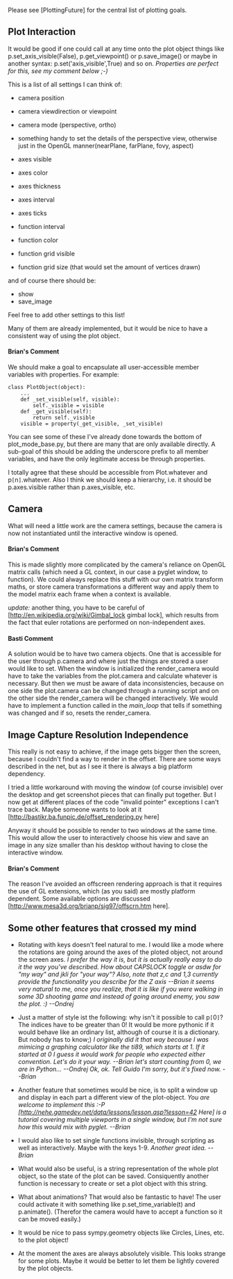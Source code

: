 

Please see [PlottingFuture] for the central list of plotting goals.

## Plot Interaction

It would be good if one could call at any time onto the plot object things like p.set_axis_visible(False), p.get_viewpoint() or p.save_image() or maybe in another syntax:
p.set('axis_visible',True) and so on. *Properties are perfect for this, see my comment below ;-)*

This is a list of all settings I can think of:

  * camera position
  * camera viewdirection or viewpoint
  * camera mode (perspective, ortho)
  * something handy to set the details of the perspective view, otherwise just in the OpenGL manner(nearPlane, farPlane, fovy, aspect)

  * axes visible
  * axes color
  * axes thickness
  * axes interval
  * axes ticks

  * function interval
  * function color
  * function grid visible
  * function grid size (that would set the amount of vertices drawn)

and of course there should be:

  * show
  * save_image

Feel free to add other settings to this list!

Many of them are already implemented, but it would be nice to have a consistent way of using the plot object.

#### Brian's Comment

We should make a goal to encapsulate all user-accessible member variables with properties. For example:
```
class PlotObject(object):
    ...
    def _set_visible(self, visible):
        self._visible = visible
    def _get_visible(self):
        return self._visible
    visible = property(_get_visible, _set_visible)
```
You can see some of these I've already done towards the bottom of plot_mode_base.py, but there are many that are only available directly. A sub-goal of this should be adding the underscore prefix to all member variables, and have the only legitimate access be through properties.

I totally agree that these should be accessible from Plot.whatever and p`[`n`]`.whatever. Also I think we should keep a hierarchy, i.e. it should be p.axes.visible rather than p.axes_visible, etc.

## Camera

What will need a little work are the camera settings, because the camera is now not instantiated until the interactive window is opened.

#### Brian's Comment

This is made slightly more complicated by the camera's reliance on OpenGL matrix calls (which need a GL context, in our case a pyglet window, to function). We could always replace this stuff with our own matrix transform maths, or store camera transformations a different way and apply them to the model matrix each frame when a context is available.

*update:* another thing, you have to be careful of [http://en.wikipedia.org/wiki/Gimbal_lock gimbal lock], which results from the fact that euler rotations are performed on non-independent axes.

#### Basti Comment

A solution would be to have two camera objects. One that is accessible for the user through p.camera and where just the things are stored a user would like to set. When the window is initialized the render_camera would have to take the variables from the plot.camera and calculate whatever is necessary. But then we must be aware of data inconsistencies, because on one side the plot.camera can be changed through a running script and on the other side the render_camera will be changed interactively. We would have to implement a function called in the _main_loop_ that tells if something was changed and if so, resets the render_camera.
 

## Image Capture Resolution Independence

This really is not easy to achieve, if the image gets bigger then the screen, because I couldn't find a way to render in the offset. There are some ways described in the net, but as I see it there is always a big platform dependency.

I tried a little workaround with moving the window (of course invisible) over the desktop and get screenshot pieces that can finally put together. But I now get at different places of the code "invalid pointer" exceptions I can't trace back. Maybe someone wants to look at it [http://bastikr.ba.funpic.de/offset_rendering.py here]

Anyway it should be possible to render to two windows at the same time. This would allow the user to interactively choose his view and save an image in any size smaller than his desktop without having to close the interactive window.

#### Brian's Comment

The reason I've avoided an offscreen rendering approach is that it requires the use of GL extensions, which (as you said) are mostly platform dependent. Some available options are discussed [http://www.mesa3d.org/brianp/sig97/offscrn.htm here].

## Some other features that crossed my mind

  * Rotating with keys doesn't feel natural to me. I would like a mode where the rotations are going around the axes of the ploted object, not around the screen axes. *I prefer the way it is, but it is actually really easy to do it the way you've described. How about CAPSLOCK toggle or asdw for "my way" and jkli for "your way"? Also, note that z,c and 1,3 currently provide the functionality you describe for the Z axis --Brian* _it seems very natural to me, once you realize, that it is like if you were walking in some 3D shooting game and instead of going around enemy, you saw the plot. :) --Ondrej_


  * Just a matter of style ist the following: why isn't it possible to call p`[`0`]`? The indices have to be greater than 0! It would be more pythonic if it would behave like an ordinary list, although of course it is a dictionary. But nobody has to know;) *I originally did it that way because I was mimicing a graphing calculator like the ti89, which starts at 1. If it started at 0 I guess it would work for people who expected either convention. Let's do it your way. --Brian* _let's start counting from 0, we are in Python... --Ondrej_ *Ok, ok. Tell Guido I'm sorry, but it's fixed now. --Brian*

  * Another feature that sometimes would be nice, is to split a window up and display in each part a different view of the plot-object. *You are welcome to implement this :-P [http://nehe.gamedev.net/data/lessons/lesson.asp?lesson=42 Here] is a tutorial covering multiple viewports in a single window, but I'm not sure how this would mix with pyglet. --Brian*

  * I would also like to set single functions invisible, through scripting as well as interactively. Maybe with the keys 1-9. *Another great idea. --Brian*

  * What would also be useful, is a string representation of the whole plot object, so the state of the plot can be saved. Consiquently another function is necessary to create or set a plot object with this string.

  * What about animations? That would also be fantastic to have! The user could activate it with something like p.set_time_variable(t) and p.animate(). (Therefor the camera would have to accept a function so it can be moved easily.)

  * It would be nice to pass sympy.geometry objects like Circles, Lines, etc. to the plot object!

  * At the moment the axes are always absolutely visible. This looks strange for some plots. Maybe it would be better to let them be lightly covered by the plot objects.